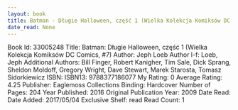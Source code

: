 ```yaml
---
layout: book
title: Batman - Długie Halloween, część 1 (Wielka Kolekcja Komiksów DC Comics,  no. 7)
date_read: None
---
```


Book Id: 33005248
Title: Batman: Długie Halloween, część 1 (Wielka Kolekcja Komiksów DC Comics, #7)
Author: Jeph Loeb
Author l-f: Loeb, Jeph
Additional Authors: Bill Finger, Robert Kanigher, Tim Sale, Dick Sprang, Sheldon Moldoff, Gregory Wright, Dave    Stewart, Marek Starosta, Tomasz Sidorkiewicz
ISBN: 
ISBN13: 9788377186077
My Rating: 0
Average Rating: 4.25
Publisher: Eaglemoss Collections
Binding: Hardcover
Number of Pages: 204
Year Published: 2016
Original Publication Year: 2009
Date Read: 
Date Added: 2017/05/04
Exclusive Shelf: read
Read Count: 1

